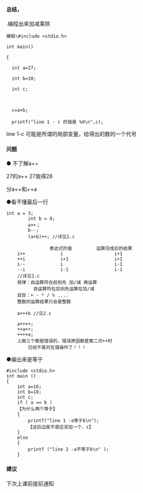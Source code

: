#### **总结**，

.编程出来加减乘除

```
模板\#include <stdio.h>

int main()

{

  int a=27;

  int b=10;

  int c;



  c=a+b;

  printf("line 1 - c 的值是 %d\n",c);
```

line 1-c 可能是所谓的局部变量，给得出的数的一个代号

#### **问题**

● 不了解a++

27的a++  27我得28

分a++和++a

●看不懂最后一行

```
int a = 3;
		int b = 4;
		a++；
		b--;
		(a+b)++; //详见1.c
		
				表达式的值         运算完成后的结果
	i++				i					i+1
	++i				i+1					i+1
	i--				i					i-1
	--i             i-1					i-1
	//详见2.c
	规律：自运算符在前则先 加/减 再运算
		  自运算符在后则先运算在加/减
	双目：+ - * / % ....
	整数的运算结果只会是整数
	
	a+++b //见2.c
	
	a++++;
	++a++;
	++++a;
	上面三个都是错误的，错误原因都是第二次++时
		已经不是对左值操作了！！！
```

●编出来是等于

```
#include <stdio.h>
int main ()
{
    int a=16;
    int b=10;
    int c;
    if ( a == b )
    【为什么两个等于】
    {
        printf("line 1 -a等于b\n");
        【这后边是不是应该加一个，c】
    }
    else
    {
        printf ("line 2 -a不等于b\n" );
    }

```

#### 建议

下次上课前提前通知

#### 